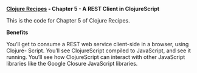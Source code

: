 **[Clojure Recipes](https://github.com/juliangamble/clojure-recipes) - Chapter 5 - A REST Client in ClojureScript**

This is the code for Chapter 5 of Clojure Recipes. 

**Benefits**

You’ll get to consume a REST web service client-side in a browser, using Clojure- Script. You’ll see ClojureScript compiled to JavaScript, and see it running. You’ll see how ClojureScript can interact with other JavaScript libraries like the Google Closure JavaScript libraries.

